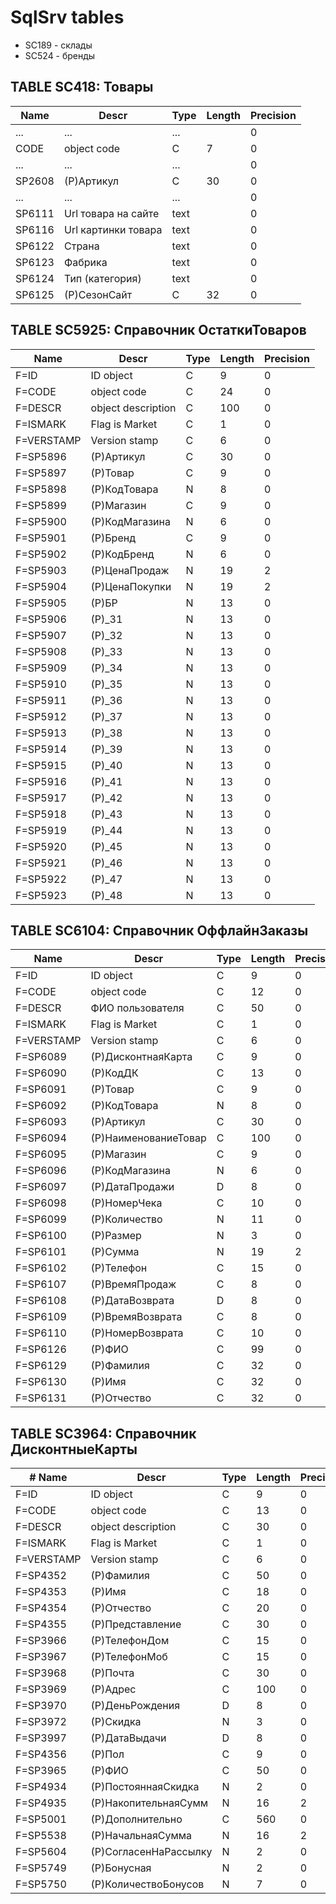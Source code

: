 # SqlSrv tables
- SC189 - склады
- SC524 - бренды

## TABLE SC418: Товары
| Name        | Descr               | Type | Length  | Precision |
| ----------- |-------------------- | ---- | ------- | --------- |
| ...         | ...                 | ...  |         | 0         |
| CODE        | object code         | C    | 7       | 0         |
| ...         | ...                 | ...  |         | 0         |
| SP2608      | (P)Артикул          | C    | 30      | 0         |
| ...         | ...                 | ...  |         | 0         |
| SP6111      | Url товара на сайте | text |         | 0         |
| SP6116      | Url картинки товара | text |         | 0         |
| SP6122      | Страна              | text |         | 0         |
| SP6123      | Фабрика             | text |         | 0         |
| SP6124      | Тип (категория)     | text |         | 0         |
| SP6125      | (P)СезонСайт        | C    | 32      | 0         |

## TABLE SC5925: Справочник ОстаткиТоваров
| Name        | Descr               | Type | Length  | Precision |
| ----------- |-------------------- | ---- | ------- | --------- |
| F=ID        | ID object           | C    | 9       | 0         |
| F=CODE      | object code         | C    | 24      | 0         |
| F=DESCR     | object description  | C    | 100     | 0         |
| F=ISMARK    | Flag is Market      | C    | 1       | 0         |
| F=VERSTAMP  | Version stamp       | C    | 6       | 0         |
| F=SP5896    | (P)Артикул          | C    | 30      | 0         |
| F=SP5897    | (P)Товар            | C    | 9       | 0         |
| F=SP5898    | (P)КодТовара        | N    | 8       | 0         |
| F=SP5899    | (P)Магазин          | C    | 9       | 0         |
| F=SP5900    | (P)КодМагазина      | N    | 6       | 0         |
| F=SP5901    | (P)Бренд            | C    | 9       | 0         |
| F=SP5902    | (P)КодБренд         | N    | 6       | 0         |
| F=SP5903    | (P)ЦенаПродаж       | N    | 19      | 2         |
| F=SP5904    | (P)ЦенаПокупки      | N    | 19      | 2         |
| F=SP5905    | (P)БР               | N    | 13      | 0         |
| F=SP5906    | (P)_31              | N    | 13      | 0         |
| F=SP5907    | (P)_32              | N    | 13      | 0         |
| F=SP5908    | (P)_33              | N    | 13      | 0         |
| F=SP5909    | (P)_34              | N    | 13      | 0         |
| F=SP5910    | (P)_35              | N    | 13      | 0         |
| F=SP5911    | (P)_36              | N    | 13      | 0         |
| F=SP5912    | (P)_37              | N    | 13      | 0         |
| F=SP5913    | (P)_38              | N    | 13      | 0         |
| F=SP5914    | (P)_39              | N    | 13      | 0         |
| F=SP5915    | (P)_40              | N    | 13      | 0         |
| F=SP5916    | (P)_41              | N    | 13      | 0         |
| F=SP5917    | (P)_42              | N    | 13      | 0         |
| F=SP5918    | (P)_43              | N    | 13      | 0         |
| F=SP5919    | (P)_44              | N    | 13      | 0         |
| F=SP5920    | (P)_45              | N    | 13      | 0         |
| F=SP5921    | (P)_46              | N    | 13      | 0         |
| F=SP5922    | (P)_47              | N    | 13      | 0         |
| F=SP5923    | (P)_48              | N    | 13      | 0         |

## TABLE SC6104: Справочник ОффлайнЗаказы
| Name        | Descr                | Type | Length | Precision |
| ----------- |--------------------- | ---- | ------ | --------- |
| F=ID        | ID object            | C    | 9      | 0         |
| F=CODE      | object code          | C    | 12     | 0         |
| F=DESCR     | ФИО пользователя     | C    | 50     | 0         |
| F=ISMARK    | Flag is Market       | C    | 1      | 0         |
| F=VERSTAMP  | Version stamp        | C    | 6      | 0         |
| F=SP6089    | (P)ДисконтнаяКарта   | C    | 9      | 0         |
| F=SP6090    | (P)КодДК             | C    | 13     | 0         |
| F=SP6091    | (P)Товар             | C    | 9      | 0         |
| F=SP6092    | (P)КодТовара         | N    | 8      | 0         |
| F=SP6093    | (P)Артикул           | C    | 30     | 0         |
| F=SP6094    | (P)НаименованиеТовар | C    | 100    | 0         |
| F=SP6095    | (P)Магазин           | C    | 9      | 0         |
| F=SP6096    | (P)КодМагазина       | N    | 6      | 0         |
| F=SP6097    | (P)ДатаПродажи       | D    | 8      | 0         |
| F=SP6098    | (P)НомерЧека         | C    | 10     | 0         |
| F=SP6099    | (P)Количество        | N    | 11     | 0         |
| F=SP6100    | (P)Размер            | N    | 3      | 0         |
| F=SP6101    | (P)Сумма             | N    | 19     | 2         |
| F=SP6102    | (P)Телефон           | C    | 15     | 0         |
| F=SP6107    | (P)ВремяПродаж       | C    | 8      | 0         |
| F=SP6108    | (P)ДатаВозврата      | D    | 8      | 0         |
| F=SP6109    | (P)ВремяВозврата     | C    | 8      | 0         |
| F=SP6110    | (P)НомерВозврата     | C    | 10     | 0         |
| F=SP6126    | (P)ФИО               | C    | 99     | 0         |
| F=SP6129    | (P)Фамилия           | C    | 32     | 0         |
| F=SP6130    | (P)Имя               | C    | 32     | 0         |
| F=SP6131    | (P)Отчество          | C    | 32     | 0         |


## TABLE SC3964: Справочник ДисконтныеКарты
| # Name      | Descr                | Type | Length | Precision |
| ----------- | -------------------- | ---- | ------ | --------- |
| F=ID        | ID object            | C    | 9      | 0         |
| F=CODE      | object code          | C    | 13     | 0         |
| F=DESCR     | object description   | C    | 30     | 0         |
| F=ISMARK    | Flag is Market       | C    | 1      | 0         |
| F=VERSTAMP  | Version stamp        | C    | 6      | 0         |
| F=SP4352    | (P)Фамилия           | C    | 50     | 0         |
| F=SP4353    | (P)Имя               | C    | 18     | 0         |
| F=SP4354    | (P)Отчество          | C    | 20     | 0         |
| F=SP4355    | (P)Представление     | C    | 30     | 0         |
| F=SP3966    | (P)ТелефонДом        | C    | 15     | 0         |
| F=SP3967    | (P)ТелефонМоб        | C    | 15     | 0         |
| F=SP3968    | (P)Почта             | C    | 30     | 0         |
| F=SP3969    | (P)Адрес             | C    | 100    | 0         |
| F=SP3970    | (P)ДеньРождения      | D    | 8      | 0         |
| F=SP3972    | (P)Скидка            | N    | 3      | 0         |
| F=SP3997    | (P)ДатаВыдачи        | D    | 8      | 0         |
| F=SP4356    | (P)Пол               | C    | 9      | 0         |
| F=SP3965    | (P)ФИО               | C    | 50     | 0         |
| F=SP4934    | (P)ПостояннаяСкидка  | N    | 2      | 0         |
| F=SP4935    | (P)НакопительнаяСумм | N    | 16     | 2         |
| F=SP5001    | (P)Дополнительно     | C    | 560    | 0         |
| F=SP5538    | (P)НачальнаяСумма    | N    | 16     | 2         |
| F=SP5604    | (P)СогласенНаРассылку| N    | 2      | 0         |
| F=SP5749    | (P)Бонусная          | N    | 2      | 0         |
| F=SP5750    | (P)КоличествоБонусов | N    | 7      | 0         |
